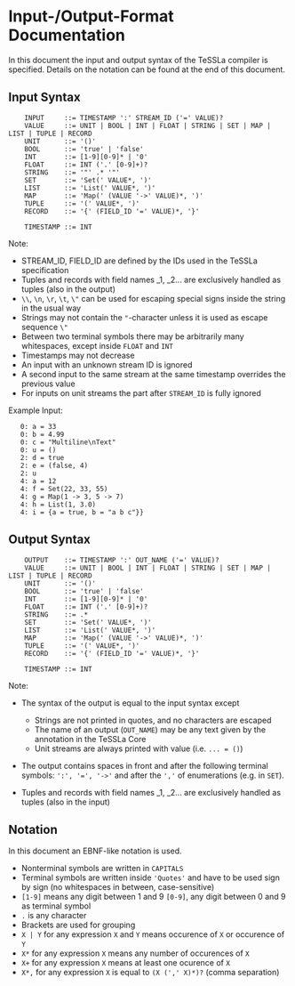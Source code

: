 Input-/Output-Format Documentation
==================================

In this document the input and output syntax of the TeSSLa compiler is specified.
Details on the notation can be found at the end of this document.

Input Syntax
----------------------------------

```
    INPUT     ::= TIMESTAMP ':' STREAM_ID ('=' VALUE)?
    VALUE     ::= UNIT | BOOL | INT | FLOAT | STRING | SET | MAP | LIST | TUPLE | RECORD
    UNIT      ::= '()'
    BOOL      ::= 'true' | 'false'
    INT       ::= [1-9][0-9]* | '0'
    FLOAT     ::= INT ('.' [0-9]+)?
    STRING    ::= '"' .* '"'
    SET       ::= 'Set(' VALUE*, ')'
    LIST      ::= 'List(' VALUE*, ')'
    MAP       ::= 'Map(' (VALUE '->' VALUE)*, ')'
    TUPLE     ::= '(' VALUE*, ')'
    RECORD    ::= '{' (FIELD_ID '=' VALUE)*, '}'

    TIMESTAMP ::= INT
```

Note:

 - STREAM_ID, FIELD_ID are defined by the IDs used in the TeSSLa specification
 - Tuples and records with field names \_1, \_2... are exclusively handled as tuples (also in the output)
 - `\\`, `\n`, `\r`, `\t`, `\"` can be used for escaping special signs inside the string in the usual way
 - Strings may not contain the `"`-character unless it is used as escape sequence `\"`
 - Between two terminal symbols there may be arbitrarily many whitespaces, except inside `FLOAT` and `INT`
 - Timestamps may not decrease
 - An input with an unknown stream ID is ignored
 - A second input to the same stream at the same timestamp overrides the previous value
 - For inputs on unit streams the part after `STREAM_ID` is fully ignored

 Example Input:

 ```
    0: a = 33
    0: b = 4.99
    0: c = "Multiline\nText"
    0: u = ()
    2: d = true
    2: e = (false, 4)
    2: u
    4: a = 12
    4: f = Set(22, 33, 55)
    4: g = Map(1 -> 3, 5 -> 7)
    4: h = List(1, 3.0)
    4: i = {a = true, b = "a b c"}}
 ```

Output Syntax
----------------------------------

```
    OUTPUT    ::= TIMESTAMP ':' OUT_NAME ('=' VALUE)?
    VALUE     ::= UNIT | BOOL | INT | FLOAT | STRING | SET | MAP | LIST | TUPLE | RECORD
    UNIT      ::= '()'
    BOOL      ::= 'true' | 'false'
    INT       ::= [1-9][0-9]* | '0'
    FLOAT     ::= INT ('.' [0-9]+)?
    STRING    ::= .*
    SET       ::= 'Set(' VALUE*, ')'
    LIST      ::= 'List(' VALUE*, ')'
    MAP       ::= 'Map(' (VALUE '->' VALUE)*, ')'
    TUPLE     ::= '(' VALUE*, ')'
    RECORD    ::= '{' (FIELD_ID '=' VALUE)*, '}'

    TIMESTAMP ::= INT
```

Note:

- The syntax of the output is equal to the input syntax except

    * Strings are not printed in quotes, and no characters are escaped
    * The name of an output (`OUT_NAME`) may be any text given by the annotation in the TeSSLa Core
    * Unit streams are always printed with value (i.e. `... = ()`)

- The output contains spaces in front and after the following terminal symbols: `':', '=', '->'` and after
the `','` of enumerations (e.g. in `SET`).

- Tuples and records with field names \_1, \_2... are exclusively handled as tuples (also in the input)

Notation
----------------------------------

In this document an EBNF-like notation is used.

 - Nonterminal symbols are written in `CAPITALS`
 - Terminal symbols are written inside `'Quotes'` and have to be used sign by sign (no whitespaces in between, case-sensitive)
 - `[1-9]` means any digit between 1 and 9 `[0-9]`, any digit between 0 and 9 as terminal symbol
 - `.` is any character
 - Brackets are used for grouping
 - `X | Y` for any expression `X` and `Y` means occurence of `X` or occurence of `Y`
 - `X*` for any expression `X` means any number of occurences of `X`
 - `X+` for any expression `X` means at least one ocurence of `X`
 - `X*,` for any expression `X` is equal to `(X (',' X)*)?` (comma separation)
